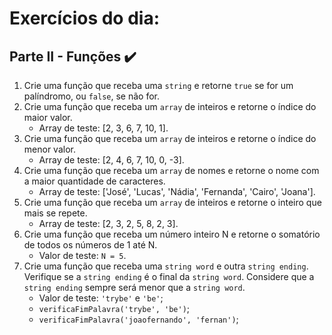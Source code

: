 # Exercícios do dia:

## Parte II - Funções :heavy_check_mark:

1. Crie uma função que receba uma `string` e retorne `true` se for um palíndromo, ou `false`, se não for.
2. Crie uma função que receba um `array` de inteiros e retorne o índice do maior valor.
   - Array de teste: [2, 3, 6, 7, 10, 1].
3. Crie uma função que receba um `array` de inteiros e retorne o índice do menor valor.
   - Array de teste: [2, 4, 6, 7, 10, 0, -3].
4. Crie uma função que receba um `array` de nomes e retorne o nome com a maior quantidade de caracteres.
   - Array de teste: ['José', 'Lucas', 'Nádia', 'Fernanda', 'Cairo', 'Joana'].
5. Crie uma função que receba um `array` de inteiros e retorne o inteiro que mais se repete.
   - Array de teste: [2, 3, 2, 5, 8, 2, 3].
6. Crie uma função que receba um número inteiro N e retorne o somatório de todos os números de 1 até N.
   - Valor de teste: `N = 5`.
7. Crie uma função que receba uma `string word` e outra `string ending`. Verifique se a `string ending` é o final da `string word`. Considere que a `string ending` sempre 
será menor que a `string word`.
   - Valor de teste: `'trybe'` e `'be'`;
   - `verificaFimPalavra('trybe', 'be')`;
   - `verificaFimPalavra('joaofernando', 'fernan')`;

